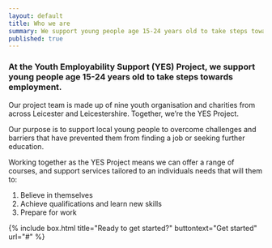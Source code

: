 ```yaml
---
layout: default
title: Who we are
summary: We support young people age 15-24 years old to take steps towards employment
published: true
---
```


### At the Youth Employability Support (YES) Project, we support young people age 15-24 years old to take steps towards employment.

Our project team is made up of nine youth organisation and charities from across Leicester and Leicestershire. Together, we’re the YES Project. 

Our purpose is to support local young people to overcome challenges and barriers that have prevented them from finding a job or seeking further education. 

Working together as the YES Project means we can offer a range of courses, and support services tailored to an individuals needs that will them to:

1.	Believe in themselves
2.	Achieve qualifications and learn new skills
3.	Prepare for work

{% include box.html title="Ready to get started?" buttontext="Get started" url="#" %}
